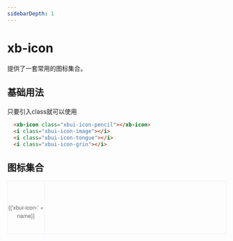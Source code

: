 ```yaml
---
sidebarDepth: 1
---
```


# xb-icon
提供了一套常用的图标集合。

## 基础用法

<div style="margin-top:20px">
  <xb-icon class="xbui-icon-pencil"></xb-icon>
  <i class="xbui-icon-image"></i>
  <i class="xbui-icon-tongue"></i>
  <i class="xbui-icon-grin"></i>
</div>

只要引入class就可以使用
```html
  <xb-icon class="xbui-icon-pencil"></xb-icon>
  <i class="xbui-icon-image"></i>
  <i class="xbui-icon-tongue"></i>
  <i class="xbui-icon-grin"></i>
```

## 图标集合

<ul class="icon-list">
  <li v-for="name in icons" :key="name">
    <span class="icon-list-span">
      <i :class="'xbui-icon-' + name"></i>
      <span>{{'xbui-icon-' + name}}</span>
    </span>
  </li>
</ul>

<script>
var iconList = require('../../icon.json');

export default {
  data() {
    return {
      icons: iconList
    };
  }
}
</script>

<style>
.icon-list{
    overflow: hidden;
    list-style: none;
    padding: 0;
    border: 1px solid #eaeefb;
    border-radius: 4px;
}
.icon-list li {
    float: left;
    width: 16.66%;
    text-align: center;
    height: 120px;
    line-height: 120px;
    color: #666;
    font-size: 13px;
    transition: color .15s linear;
    border-right: 1px solid #eee;
    border-bottom: 1px solid #eee;
    margin-right: -1px;
    margin-bottom: -1px;
}
.icon-list-span{
    display: inline-block;
    line-height: normal;
    vertical-align: middle;
    font-family: Helvetica Neue,Helvetica,PingFang SC,Hiragino Sans GB,Microsoft YaHei,SimSun,sans-serif;
}
.icon-list-span i{
  display: block;
  font-size: 32px;
  margin-bottom: 15px;
  color: #606266;
}
</style>
